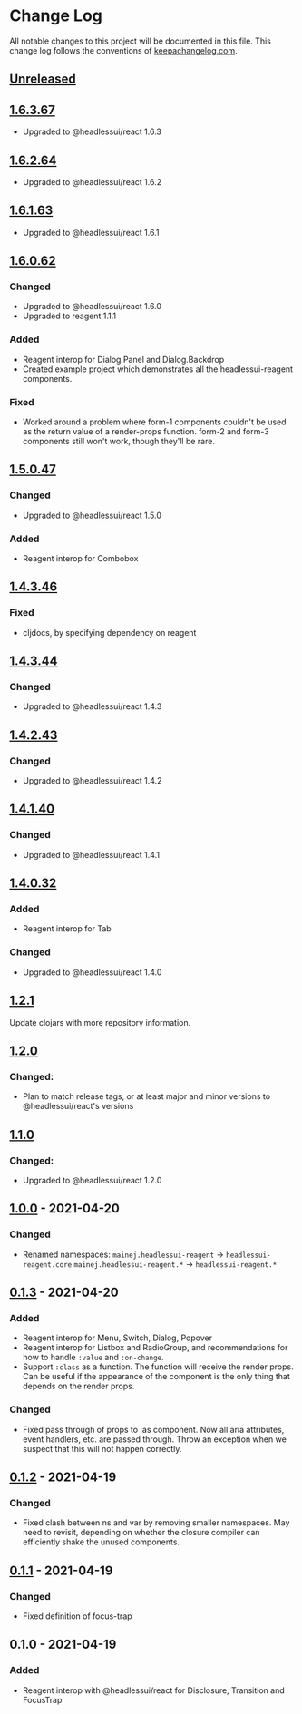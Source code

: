 # Change Log
All notable changes to this project will be documented in this file. This
change log follows the conventions of
[keepachangelog.com](http://keepachangelog.com/).

## [Unreleased]

## [1.6.3.67]
- Upgraded to @headlessui/react 1.6.3

## [1.6.2.64]
- Upgraded to @headlessui/react 1.6.2

## [1.6.1.63]
- Upgraded to @headlessui/react 1.6.1

## [1.6.0.62]
### Changed
- Upgraded to @headlessui/react 1.6.0
- Upgraded to reagent 1.1.1
### Added
- Reagent interop for Dialog.Panel and Dialog.Backdrop
- Created example project which demonstrates all the headlessui-reagent
  components.
### Fixed
- Worked around a problem where form-1 components couldn't be used as the return
  value of a render-props function. form-2 and form-3 components still won't
  work, though they'll be rare.

## [1.5.0.47]
### Changed
- Upgraded to @headlessui/react 1.5.0
### Added
- Reagent interop for Combobox

## [1.4.3.46]
### Fixed
- cljdocs, by specifying dependency on reagent

## [1.4.3.44]
### Changed
- Upgraded to @headlessui/react 1.4.3

## [1.4.2.43]
### Changed
- Upgraded to @headlessui/react 1.4.2

## [1.4.1.40]
### Changed
- Upgraded to @headlessui/react 1.4.1

## [1.4.0.32]
### Added
- Reagent interop for Tab

### Changed
- Upgraded to @headlessui/react 1.4.0

## [1.2.1]
Update clojars with more repository information.

## [1.2.0]
### Changed:
- Plan to match release tags, or at least major and minor versions to
  @headlessui/react's versions

## [1.1.0]
### Changed:
- Upgraded to @headlessui/react 1.2.0

## [1.0.0] - 2021-04-20
### Changed
- Renamed namespaces:
  `mainej.headlessui-reagent` -> `headlessui-reagent.core`
  `mainej.headlessui-reagent.*` -> `headlessui-reagent.*`

## [0.1.3] - 2021-04-20
### Added
- Reagent interop for Menu, Switch, Dialog, Popover
- Reagent interop for Listbox and RadioGroup, and recommendations for how to
  handle `:value` and `:on-change`.
- Support `:class` as a function. The function will receive the render props.
  Can be useful if the appearance of the component is the only thing that
  depends on the render props.

### Changed
- Fixed pass through of props to :as component. Now all aria attributes, event
  handlers, etc. are passed through. Throw an exception when we suspect that
  this will not happen correctly.

## [0.1.2] - 2021-04-19
### Changed
- Fixed clash between ns and var by removing smaller namespaces. May need to
  revisit, depending on whether the closure compiler can efficiently shake the
  unused components.

## [0.1.1] - 2021-04-19
### Changed
- Fixed definition of focus-trap

## 0.1.0 - 2021-04-19
### Added
- Reagent interop with @headlessui/react for Disclosure, Transition and FocusTrap

[Unreleased]: https://github.com/mainej/headlessui-reagent/compare/v1.6.3.67...main
[1.6.3.67]: https://github.com/mainej/headlessui-reagent/compare/v1.6.2.64...v1.6.3.67
[1.6.2.64]: https://github.com/mainej/headlessui-reagent/compare/v1.6.1.63...v1.6.2.64
[1.6.1.63]: https://github.com/mainej/headlessui-reagent/compare/v1.6.0.62...v1.6.1.63
[1.6.0.62]: https://github.com/mainej/headlessui-reagent/compare/v1.5.0.47...v1.6.0.62
[1.5.0.47]: https://github.com/mainej/headlessui-reagent/compare/v1.4.3.46...v1.5.0.47
[1.4.3.46]: https://github.com/mainej/headlessui-reagent/compare/v1.4.3.44...v1.4.3.46
[1.4.3.44]: https://github.com/mainej/headlessui-reagent/compare/v1.4.2.43...v1.4.3.44
[1.4.2.43]: https://github.com/mainej/headlessui-reagent/compare/v1.4.1.40...1.4.2.43
[1.4.1.40]: https://github.com/mainej/headlessui-reagent/compare/v1.4.0.32...v1.4.1.40
[1.4.0.32]: https://github.com/mainej/headlessui-reagent/compare/v1.2.1...v1.4.0.32
[1.2.1]: https://github.com/mainej/headlessui-reagent/compare/v1.2.0...v1.2.1
[1.2.0]: https://github.com/mainej/headlessui-reagent/compare/v1.1.0...v1.2.0
[1.1.0]: https://github.com/mainej/headlessui-reagent/compare/v1.0.0...v1.1.0
[1.0.0]: https://github.com/mainej/headlessui-reagent/compare/v0.1.3...v1.0.0
[0.1.3]: https://github.com/mainej/headlessui-reagent/compare/v0.1.2...v0.1.3
[0.1.2]: https://github.com/mainej/headlessui-reagent/compare/v0.1.1...v0.1.2
[0.1.1]: https://github.com/mainej/headlessui-reagent/compare/v0.1.0...v0.1.1

